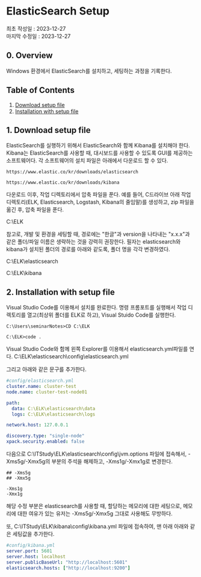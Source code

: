 # ElasticSearch Setup 
최초 작성일 : 2023-12-27  
마지막 수정일 : 2023-12-27
  
## 0. Overview
Windows 환경에서 ElasticSearch를 설치하고, 세팅하는 과정을 기록한다.

## Table of Contents
1. [Download setup file](#1.-Download-setup-file)
2. [Installation with setup file](#1.-Installation-with-setup-file)




## 1. Download setup file

ElasticSearch를 실행하기 위해서 ElasticSearch와 함께 Kibana를 설치해야 한다. Kibana는 ElasticSearch를 사용할 때, 대시보드를 사용할 수 있도록 GUI를 제공하는 소프트웨어다. 각 소프트웨어의 설치 파일은 아래에서 다운로드 할 수 있다.
```console
https://www.elastic.co/kr/downloads/elasticsearch
```

```console
https://www.elastic.co/kr/downloads/kibana
```

다운로드 이후, 작업 디렉토리에서 압축 파일을 푼다. 예를 들어, C드라이브 아래 작업 디렉토리(ELK, Elasticsearch, Logstash, Kibana의 줄임말)를 생성하고, zip 파일을 옮긴 후, 압축 파일을 푼다.

C:\ELK

참고로, 개발 및 환경을 세팅할 때, 경로에는 "한글"과 version을 나타내는 "x.x.x"과 같은 폴더/파일 이름은 생략하는 것을 강력히 권장한다. 필자는 elasticsearch와 kibana가 설치된 폴더의 경로를 아래와 같도록, 폴더 명을 각각 변경하였다.

C:\ELK\elasticsearch

C:\ELK\kibana


## 2. Installation with setup file
Visual Studio Code를 이용해서 설치를 완료한다. 명령 프롬포트를 실행해서 작업 디렉토리를 열고(최상위 폴더를 ELK로 하고), Visual Stuido Code를 실행한다.
```console
C:\Users\seminarNotes>CD C:\ELK

C:\ELK>code .
```
Visual Studio Code와 함께 왼쪽 Explorer를 이용해서 elasticsearch.yml파일를 연다.
C:\ELK\elasticsearch\config\elasticsearch.yml

그리고 아래와 같은 문구를 추가한다.
```yaml
#config/elasticsearch.yml
cluster.name: cluster-test
node.name: cluster-test-node01

path:
  data: C:\ELK\elasticsearch\data
  logs: C:\ELK\elasticsearch\logs  

network.host: 127.0.0.1

discovery.type: "single-node"
xpack.security.enabled: false
```

다음으로 C:\ITStudy\ELK\elasticsearch\config\jvm.options 파일에 접속해서, -Xms5g/-Xmx5g의 부분의 주석을 해제하고, -Xms1g/-Xmx1g로 변경한다. 


```
## -Xms5g
## -Xmx5g
```

```
-Xms1g
-Xmx1g
```

해당 수정 부분은 elasticsearch를 사용할 때, 할당하는 메모리에 대한 세팅으로, 메모리에 대한 여유가 있는 유저는 -Xms5g/-Xmx5g 그대로 사용해도 무방하다.

또, C:\ITStudy\ELK\kibana\config\kibana.yml 파일에 접속하여, 맨 아래 아래와 같은 세팅값을 추가한다.

```yaml
#config/kibana.yml
server.port: 5601
server.host: localhost
server.publicBaseUrl: "http://localhost:5601"
elasticsearch.hosts: ["http://localhost:9200"]
```

